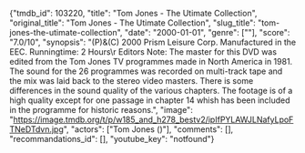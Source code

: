 {"tmdb_id": 103220, "title": "Tom Jones - The Utimate Collection", "original_title": "Tom Jones - The Utimate Collection", "slug_title": "tom-jones-the-utimate-collection", "date": "2000-01-01", "genre": [""], "score": "7.0/10", "synopsis": "(P)&amp;(C) 2000 Prism Leisure Corp.  Manufactured in the EEC.  Runningtime: 2 Hours\r Editors Note:  The master for this DVD was edited from the Tom Jones TV programmes made in North America in 1981.  The sound for the 26 programmes was recorded on multi-track tape and the mix was laid back to the stereo video masters. There is some differences in the sound quality of the various chapters. The footage is of a high quality except for one passage in chapter 14 whish has been included in the programme for historic reasons.", "image": "https://image.tmdb.org/t/p/w185_and_h278_bestv2/ipIfPYLAWJLNafyLpoFTNeDTdvn.jpg", "actors": ["Tom Jones ()"], "comments": [], "recommandations_id": [], "youtube_key": "notfound"}